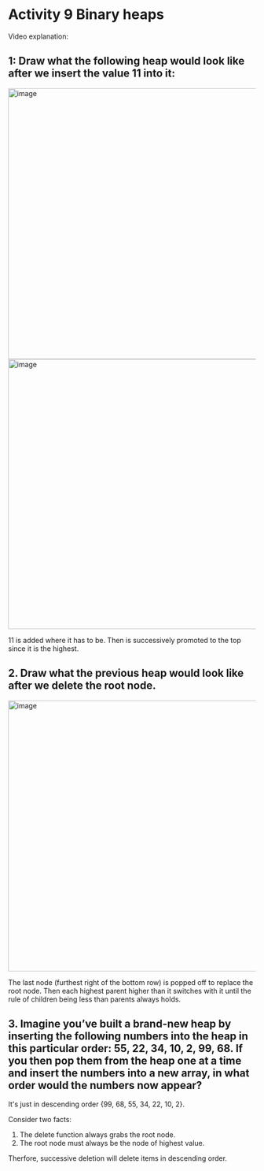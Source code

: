 # Activity 9 Binary heaps

Video explanation: 

## 1: Draw what the following heap would look like after we insert the value 11 into it:


<img width="817" height="550" alt="image" src="https://github.com/user-attachments/assets/dfa532c3-4347-4ee0-8dfa-9064baf9997d" />


<img width="818" height="548" alt="image" src="https://github.com/user-attachments/assets/a2666ddf-b99f-43ca-b195-108ab9369293" />

11 is added where it has to be. Then is successively promoted to the top since it is the highest. 

## 2. Draw what the previous heap would look like after we delete the root node.

<img width="817" height="550" alt="image" src="https://github.com/user-attachments/assets/8dee6597-a831-40a9-a027-fa10df148228" />

The last node (furthest right of the bottom row) is popped off to replace the root node. Then each highest parent higher than it switches with it until the rule of children being less than parents always holds. 

## 3. Imagine you’ve built a brand-new heap by inserting the following numbers into the heap in this particular order: 55, 22, 34, 10, 2, 99, 68. If you then pop them from the heap one at a time and insert the numbers into a new array, in what order would the numbers now appear?

It's just in descending order {99, 68, 55, 34, 22, 10, 2}.

Consider two facts:

1. The delete function always grabs the root node.
2. The root node must always be the node of highest value.

Therfore, successive deletion will delete items in descending order. 
